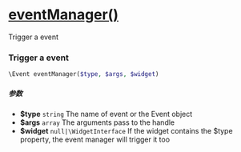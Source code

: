 [eventManager()](http://twinh.github.com/widget/api/eventManager)
=================================================================

Trigger a event

### Trigger a event
```php
\Event eventManager($type, $args, $widget)
```

##### 参数
* **$type** `string` The name of event or the Event object
* **$args** `array` The arguments pass to the handle
* **$widget** `null|\WidgetInterface` If the widget contains the $type
                                    property, the event manager will
                                    trigger it too

